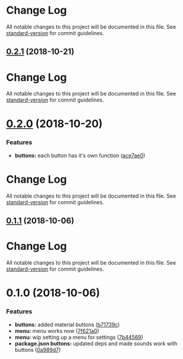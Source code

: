 # Change Log

All notable changes to this project will be documented in this file. See [standard-version](https://github.com/conventional-changelog/standard-version) for commit guidelines.

## [0.2.1](https://github.com/benhalverson/electron-angular-soundapp/compare/v0.2.0...v0.2.1) (2018-10-21)



# Change Log

All notable changes to this project will be documented in this file. See [standard-version](https://github.com/conventional-changelog/standard-version) for commit guidelines.

# [0.2.0](https://github.com/benhalverson/electron-angular-soundapp/compare/v0.1.1...v0.2.0) (2018-10-20)


### Features

* **buttons:** each button has it's own function ([ace7ae0](https://github.com/benhalverson/electron-angular-soundapp/commit/ace7ae0))



# Change Log

All notable changes to this project will be documented in this file. See [standard-version](https://github.com/conventional-changelog/standard-version) for commit guidelines.

## [0.1.1](https://github.com/benhalverson/electron-angular-soundapp/compare/v0.1.0...v0.1.1) (2018-10-06)



# Change Log

All notable changes to this project will be documented in this file. See [standard-version](https://github.com/conventional-changelog/standard-version) for commit guidelines.

# 0.1.0 (2018-10-06)


### Features

* **buttons:** added material buttons ([b71739c](https://github.com/benhalverson/electron-angular-soundapp/commit/b71739c))
* **menu:** menu works now ([7f621a0](https://github.com/benhalverson/electron-angular-soundapp/commit/7f621a0))
* **menu:** wip setting up a menu for settings ([7b44569](https://github.com/benhalverson/electron-angular-soundapp/commit/7b44569))
* **package.json buttons:** updated deps and made sounds work with buttons ([0a989d7](https://github.com/benhalverson/electron-angular-soundapp/commit/0a989d7))
